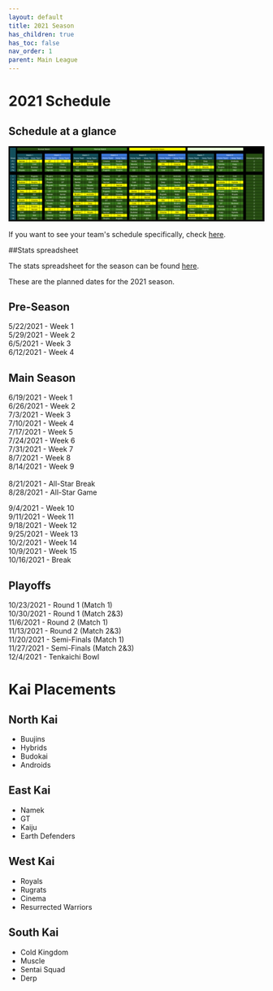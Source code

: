 ```yaml
---
layout: default
title: 2021 Season
has_children: true
has_toc: false
nav_order: 1
parent: Main League
---
```


# 2021 Schedule 


## Schedule at a glance

[![](./images/schedule.png) ](./images/schedule.png)

If you want to see your team's schedule specifically, check [here](./scheduleByTeam.md).

##Stats spreadsheet

The stats spreadsheet for the season can be found [here](./stats.md).

These are the planned dates for the 2021 season. 

## Pre-Season
5/22/2021 - Week 1<br />
5/29/2021 - Week 2<br />
6/5/2021 - Week 3<br />
6/12/2021 - Week 4<br />

## Main Season
6/19/2021 - Week 1<br />
6/26/2021 - Week 2<br />
7/3/2021 - Week 3<br />
7/10/2021 - Week 4<br />
7/17/2021 - Week 5<br />
7/24/2021 - Week 6<br />
7/31/2021 - Week 7<br />
8/7/2021 - Week 8<br />
8/14/2021 - Week 9<br />
<br />
8/21/2021 - All-Star Break<br />
8/28/2021 - All-Star Game<br />

9/4/2021 - Week 10<br />
9/11/2021 - Week 11<br />
9/18/2021 - Week 12<br />
9/25/2021 - Week 13<br />
10/2/2021 - Week 14<br />
10/9/2021 - Week 15<br />
10/16/2021 - Break<br />

## Playoffs

10/23/2021 - Round 1 (Match 1)<br />
10/30/2021 - Round 1 (Match 2&3)<br />
11/6/2021 - Round 2 (Match 1)<br />
11/13/2021 - Round 2 (Match 2&3)<br />
11/20/2021 - Semi-Finals (Match 1)<br />
11/27/2021 - Semi-Finals (Match 2&3)<br />
12/4/2021 - Tenkaichi Bowl<br />


# Kai Placements

## North Kai 
* Buujins
* Hybrids
* Budokai
* Androids

## East Kai
* Namek
* GT
* Kaiju
* Earth Defenders

## West Kai
* Royals
* Rugrats
* Cinema
* Resurrected Warriors

## South Kai
* Cold Kingdom
* Muscle
* Sentai Squad
* Derp

